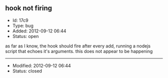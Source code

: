 ## hook not firing
+ Id: 17c9
+ Type: bug
+ Added: 2012-09-12 06:44
+ Status: open

as far as I know, the hook should fire after every add, running a nodejs script that echoes it's arguments. this does not appear to be happening


---
+ Modified: 2012-09-12 06:44
+ Status: closed
